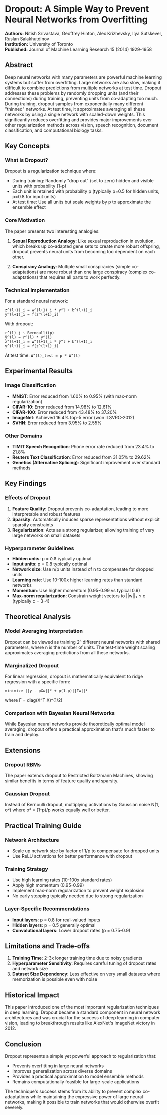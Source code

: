 # Dropout: A Simple Way to Prevent Neural Networks from Overfitting

**Authors:** Nitish Srivastava, Geoffrey Hinton, Alex Krizhevsky, Ilya Sutskever, Ruslan Salakhutdinov  
**Institution:** University of Toronto  
**Published:** Journal of Machine Learning Research 15 (2014) 1929-1958

## Abstract

Deep neural networks with many parameters are powerful machine learning systems but suffer from overfitting. Large networks are also slow, making it difficult to combine predictions from multiple networks at test time. Dropout addresses these problems by randomly dropping units (and their connections) during training, preventing units from co-adapting too much. During training, dropout samples from exponentially many different "thinned" networks. At test time, it approximates averaging all these networks by using a single network with scaled-down weights. This significantly reduces overfitting and provides major improvements over other regularization methods across vision, speech recognition, document classification, and computational biology tasks.

## Key Concepts

### What is Dropout?

Dropout is a regularization technique where:
- During training: Randomly "drop out" (set to zero) hidden and visible units with probability (1-p)
- Each unit is retained with probability p (typically p=0.5 for hidden units, p=0.8 for input units)
- At test time: Use all units but scale weights by p to approximate the ensemble effect

### Core Motivation

The paper presents two interesting analogies:

1. **Sexual Reproduction Analogy**: Like sexual reproduction in evolution, which breaks up co-adapted gene sets to create more robust offspring, dropout prevents neural units from becoming too dependent on each other.

2. **Conspiracy Analogy**: Multiple small conspiracies (simple co-adaptations) are more robust than one large conspiracy (complex co-adaptations) that requires all parts to work perfectly.

### Technical Implementation

For a standard neural network:
```
z^(l+1)_i = w^(l+1)_i * y^l + b^(l+1)_i
y^(l+1)_i = f(z^(l+1)_i)
```

With dropout:
```
r^(l)_j ~ Bernoulli(p)
ỹ^(l) = r^(l) * y^(l)
z^(l+1)_i = w^(l+1)_i * ỹ^l + b^(l+1)_i
y^(l+1)_i = f(z^(l+1)_i)
```

At test time: `W^(l)_test = p * W^(l)`

## Experimental Results

### Image Classification
- **MNIST**: Error reduced from 1.60% to 0.95% (with max-norm regularization)
- **CIFAR-10**: Error reduced from 14.98% to 12.61%
- **CIFAR-100**: Error reduced from 43.48% to 37.20%
- **ImageNet**: Achieved 16.4% top-5 error (won ILSVRC-2012)
- **SVHN**: Error reduced from 3.95% to 2.55%

### Other Domains
- **TIMIT Speech Recognition**: Phone error rate reduced from 23.4% to 21.8%
- **Reuters Text Classification**: Error reduced from 31.05% to 29.62%
- **Genetics (Alternative Splicing)**: Significant improvement over standard methods

## Key Findings

### Effects of Dropout

1. **Feature Quality**: Dropout prevents co-adaptation, leading to more interpretable and robust features
2. **Sparsity**: Automatically induces sparse representations without explicit sparsity constraints
3. **Regularization**: Acts as a strong regularizer, allowing training of very large networks on small datasets

### Hyperparameter Guidelines

- **Hidden units**: p = 0.5 typically optimal
- **Input units**: p = 0.8 typically optimal
- **Network size**: Use n/p units instead of n to compensate for dropped units
- **Learning rate**: Use 10-100x higher learning rates than standard networks
- **Momentum**: Use higher momentum (0.95-0.99 vs typical 0.9)
- **Max-norm regularization**: Constrain weight vectors to ||w||₂ ≤ c (typically c = 3-4)

## Theoretical Analysis

### Model Averaging Interpretation
Dropout can be viewed as training 2ⁿ different neural networks with shared parameters, where n is the number of units. The test-time weight scaling approximates averaging predictions from all these networks.

### Marginalized Dropout
For linear regression, dropout is mathematically equivalent to ridge regression with a specific form:
```
minimize ||y - pXw||² + p(1-p)||Γw||²
```
where Γ = diag(X^T X)^(1/2)

### Comparison with Bayesian Neural Networks
While Bayesian neural networks provide theoretically optimal model averaging, dropout offers a practical approximation that's much faster to train and deploy.

## Extensions

### Dropout RBMs
The paper extends dropout to Restricted Boltzmann Machines, showing similar benefits in terms of feature quality and sparsity.

### Gaussian Dropout
Instead of Bernoulli dropout, multiplying activations by Gaussian noise N(1, σ²) where σ² = (1-p)/p works equally well or better.

## Practical Training Guide

### Network Architecture
- Scale up network size by factor of 1/p to compensate for dropped units
- Use ReLU activations for better performance with dropout

### Training Strategy
- Use high learning rates (10-100x standard rates)
- Apply high momentum (0.95-0.99)
- Implement max-norm regularization to prevent weight explosion
- No early stopping typically needed due to strong regularization

### Layer-Specific Recommendations
- **Input layers**: p = 0.8 for real-valued inputs
- **Hidden layers**: p = 0.5 generally optimal
- **Convolutional layers**: Lower dropout rates (p = 0.75-0.9)

## Limitations and Trade-offs

1. **Training Time**: 2-3x longer training time due to noisy gradients
2. **Hyperparameter Sensitivity**: Requires careful tuning of dropout rates and network size
3. **Dataset Size Dependency**: Less effective on very small datasets where memorization is possible even with noise

## Historical Impact

This paper introduced one of the most important regularization techniques in deep learning. Dropout became a standard component in neural network architectures and was crucial for the success of deep learning in computer vision, leading to breakthrough results like AlexNet's ImageNet victory in 2012.

## Conclusion

Dropout represents a simple yet powerful approach to regularization that:
- Prevents overfitting in large neural networks
- Improves generalization across diverse domains
- Provides a practical approximation to model ensemble methods
- Remains computationally feasible for large-scale applications

The technique's success stems from its ability to prevent complex co-adaptations while maintaining the expressive power of large neural networks, making it possible to train networks that would otherwise overfit severely.
